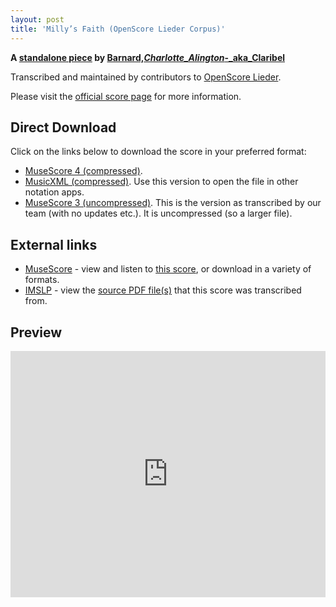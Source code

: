 ```yaml
---
layout: post
title: 'Milly’s Faith (OpenScore Lieder Corpus)'
---
```


__A [standalone piece](https://fourscoreandmore.org/openscore/lieder/Barnard,_Charlotte_Alington_-_aka_Claribel/_/) by [Barnard,_Charlotte_Alington_-_aka_Claribel](https://fourscoreandmore.org/openscore/lieder/Barnard,_Charlotte_Alington_-_aka_Claribel)__

Transcribed and maintained by contributors to [OpenScore Lieder].

Please visit the [official score page] for more information.

[official score page]: https://musescore.com/openscore-lieder-corpus/scores/6622814
[OpenScore Lieder]: https://musescore.com/openscore-lieder-corpus

## Direct Download

Click on the links below to download the score in your preferred format:
- [MuseScore 4 (compressed)](https://fourscoreandmore.org/openscore/lieder/Barnard,_Charlotte_Alington_-_aka_Claribel/_/Milly%E2%80%99s_Faith.mscz).
- [MusicXML (compressed)](https://fourscoreandmore.org/openscore/lieder/Barnard,_Charlotte_Alington_-_aka_Claribel/_/Milly%E2%80%99s_Faith.mxl). Use this version to open the file in other notation apps.
- [MuseScore 3 (uncompressed)](https://raw.githubusercontent.com/OpenScore/Lieder/refs/heads/main/scores/Barnard,_Charlotte_Alington_-_aka_Claribel/_/Milly%E2%80%99s_Faith/lc6622814.mscx). This is the version as transcribed by our team (with no updates etc.). It is uncompressed (so a larger file).

## External links

- [MuseScore] - view and listen to [this score][MuseScore], or download in a variety of formats.
- [IMSLP] - view the [source PDF file(s)][IMSLP] that this score was transcribed from.

[MuseScore]: https://musescore.com/score/6622814
[IMSLP]: https://imslp.org/wiki/Special:ReverseLookup/397173

## Preview

<iframe width="100%" height="394" src="https://musescore.com/openscore-lieder-corpus/scores/6622814/embed" frameborder="0" allowfullscreen allow="autoplay; fullscreen"></iframe>

